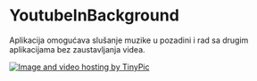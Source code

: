 # YoutubeInBackground

Aplikacija omogućava slušanje muzike u pozadini i rad sa drugim aplikacijama bez zaustavljanja videa. 

<a href="http://tinypic.com?ref=6f47br" target="_blank"><img src="http://i65.tinypic.com/6f47br.jpg" border="0" alt="Image and video hosting by TinyPic"></a>
